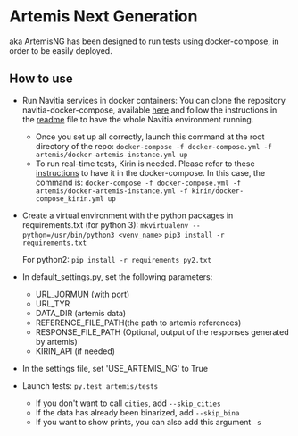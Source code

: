 # Artemis Next Generation

aka ArtemisNG has been designed to run tests using docker-compose, in order to be easily deployed.

## How to use

* Run Navitia services in docker containers:
    You can clone the repository navitia-docker-compose, available [here](https://github.com/CanalTP/navitia-docker-compose) and follow the instructions in the [readme](https://github.com/CanalTP/navitia-docker-compose/blob/master/README.md) file to have the whole Navitia environment running.
    - Once you set up all correctly, launch this command at the root directory of the repo:
    `docker-compose -f docker-compose.yml -f artemis/docker-artemis-instance.yml up`
    - To run real-time tests, Kirin is needed. Please refer to these [instructions](https://github.com/CanalTP/navitia-docker-compose/blob/master/kirin/README.md) to have it in the docker-compose. In this case, the command is:
    `docker-compose -f docker-compose.yml -f artemis/docker-artemis-instance.yml -f kirin/docker-compose_kirin.yml up`

* Create a virtual environment with the python packages in requirements.txt (for python 3):
    `mkvirtualenv --python=/usr/bin/python3 <venv_name>`
    `pip3 install -r requirements.txt`

  For python2:
    `pip install -r requirements_py2.txt`

* In default_settings.py, set the following parameters:
    - URL_JORMUN (with port)
    - URL_TYR
    - DATA_DIR (artemis data)
    - REFERENCE_FILE_PATH(the path to artemis references)
    - RESPONSE_FILE_PATH (Optional, output of the responses generated by artemis)
    - KIRIN_API (if needed)

* In the settings file, set 'USE_ARTEMIS_NG' to True

* Launch tests: `py.test artemis/tests`
    - If you don't want to call `cities`, add `--skip_cities`
    - If the data has already been binarized, add `--skip_bina`
    - If you want to show prints, you can also add this argument `-s`
